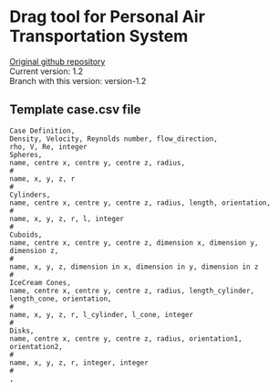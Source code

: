 # Drag tool for Personal Air Transportation System
[Original github repository](https://github.com/spockele/drag-tool)\
Current version: 1.2\
Branch with this version: version-1.2

## Template case.csv file
```
Case Definition,
Density, Velocity, Reynolds number, flow_direction,
rho, V, Re, integer
Spheres,
name, centre x, centre y, centre z, radius,
#
name, x, y, z, r
#
Cylinders,
name, centre x, centre y, centre z, radius, length, orientation,
#
name, x, y, z, r, l, integer
#
Cuboids,
name, centre x, centre y, centre z, dimension x, dimension y, dimension z,
#
name, x, y, z, dimension in x, dimension in y, dimension in z
#
IceCream Cones,
name, centre x, centre y, centre z, radius, length_cylinder, length_cone, orientation,
#
name, x, y, z, r, l_cylinder, l_cone, integer
#
Disks,
name, centre x, centre y, centre z, radius, orientation1, orientation2,
#
name, x, y, z, r, integer, integer
#
,

```
